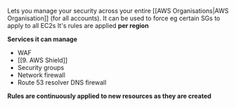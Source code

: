 Lets you manage your security across your entire [[AWS Organisations|AWS Organisation]] (for all accounts).
It can be used to force eg certain SGs to apply to all EC2s
It's rules are applied **per region**

**Services it can manage**
- WAF
- [[9. AWS Shield]]
- Security groups
- Network firewall
- Route 53 resolver DNS firewall

**Rules are continuously applied to new resources as they are created**
